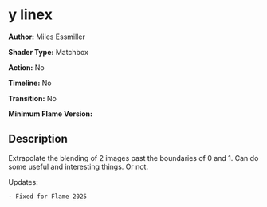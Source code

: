 # y linex

**Author:** Miles Essmiller

**Shader Type:** Matchbox

**Action:** No

**Timeline:** No

**Transition:** No

**Minimum Flame Version:** 


## Description
Extrapolate the blending of 2 images past the boundaries of 0 and 1. Can do some useful and interesting things. Or not.

Updates:

    - Fixed for Flame 2025

